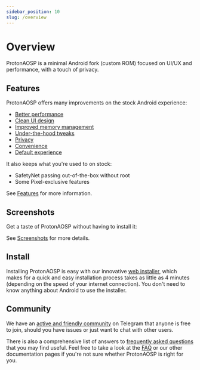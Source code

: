```yaml
---
sidebar_position: 10
slug: /overview
---
```


# Overview

ProtonAOSP is a minimal Android fork (custom ROM) focused on UI/UX and performance, with a touch of privacy.

## Features

ProtonAOSP offers many improvements on the stock Android experience:

- [Better performance](features.md#performance)
- [Clean UI design](features.md#ui)
- [Improved memory management](features.md#memory)
- [Under-the-hood tweaks](features.md#tweaks)
- [Privacy](features.md#privacy)
- [Convenience](features.md#convenience)
- [Default experience](features.md#defaults)

It also keeps what you're used to on stock:

- SafetyNet passing out-of-the-box without root
- Some Pixel-exclusive features

See [Features](features.md) for more information.

## Screenshots

Get a taste of ProtonAOSP without having to install it:

See [Screenshots](screenshots.mdx) for more details.

## Install

Installing ProtonAOSP is easy with our innovative [web installer](../getting-started/install/web.mdx), which makes for a quick and easy installation process takes as little as 4 minutes (depending on the speed of your internet connection). You don't need to know anything about Android to use the installer.

## Community

We have an [active and friendly community](community.md) on Telegram that anyone is free to join, should you have issues or just want to chat with other users.

There is also a comprehensive list of answers to [frequently asked questions](faq.md) that you may find useful. Feel free to take a look at the [FAQ](faq.md) or our other documentation pages if you're not sure whether ProtonAOSP is right for you.
